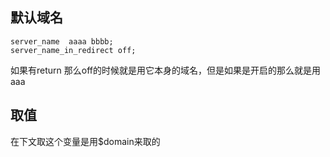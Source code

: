 ## 默认域名

```nginx
server_name  aaaa bbbb;
server_name_in_redirect off;
```

如果有return 那么off的时候就是用它本身的域名，但是如果是开启的那么就是用aaa

## 取值

在下文取这个变量是用$domain来取的

